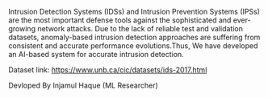 Intrusion Detection Systems (IDSs) and Intrusion Prevention Systems (IPSs) are the most important defense tools against the sophisticated and ever-growing network attacks. Due to the lack of reliable test and validation datasets, anomaly-based intrusion detection approaches are suffering from consistent and accurate performance evolutions.Thus, We have developed an AI-based system for accurate intrusion detection.



Dataset link: https://www.unb.ca/cic/datasets/ids-2017.html


Devloped By Injamul Haque
(ML Researcher)
